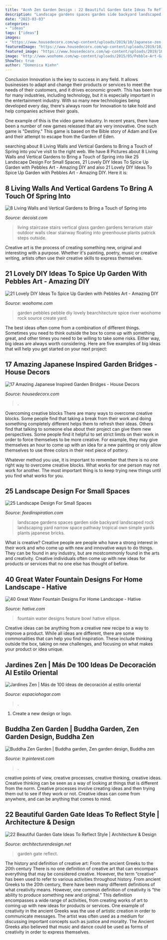 ```yaml
---
title: "Acnh Zen Garden Design : 22 Beautiful Garden Gate Ideas To Reflect Style"
description: "Landscape gardens spaces garden side backyard landscaped rock landscaping yard narrow space pathway tropical own simple yards plants japanese bricks"
date: "2023-03-03"
categories:
- "ideas"
tags: ["ideas"]
images:
- "https://www.housedecorx.com/wp-content/uploads/2019/10/Japanese-zen-garden-bridge.jpg"
featuredImage: "https://www.housedecorx.com/wp-content/uploads/2019/10/Japanese-zen-garden-bridge.jpg"
featured_image: "https://www.housedecorx.com/wp-content/uploads/2019/10/Japanese-zen-garden-bridge.jpg"
image: "http://www.woohome.com/wp-content/uploads/2015/05/Pebble-Art-Garden-Woohome-7.jpg"
ShowToc: true
author: "Domenica Kiehn"
---
```



Conclusion
Innovation is the key to success in any field. It allows businesses to adapt and change their products or services to meet the needs of their customers, and it drives economic growth.
This has been true for many industries, including technology, but it is especially important in the entertainment industry. With so many new technologies being developed every day, there's always room for Innovation to take hold and help companies achieve their goals.

One example of this is the video game industry. In recent years, there have been a number of new games released that are very innovative. One such game is "Destiny." This game is based on the Bible story of Adam and Eve and their attempt to escape from the Garden of Eden.

	

		
searching about 8 Living Walls and Vertical Gardens to Bring a Touch of Spring into you've visit to the right web. We have 8 Pictures about 8 Living Walls and Vertical Gardens to Bring a Touch of Spring into like 25 Landscape Design For Small Spaces, 21 Lovely DIY Ideas To Spice Up Garden with Pebbles Art - Amazing DIY and also 21 Lovely DIY Ideas To Spice Up Garden with Pebbles Art - Amazing DIY. Here it is:
		
    
## 8 Living Walls And Vertical Gardens To Bring A Touch Of Spring Into

<img loading=lazy src="http://cdn.decoist.com/wp-content/uploads/2015/03/Living-Wall-and-Clear-Glass-Staircase.png" onerror="this.onerror=null;this.src='https://tse1.mm.bing.net/th?id=OIP.xHAnDatnzfsI5FO-r0-bOQHaJ4&amp;pid=15.1';" alt="8 Living Walls and Vertical Gardens to Bring a Touch of Spring into">

_Source: decoist.com_

>living staircase stairs vertical glass garden gardens terrarium stair outdoor walls clear stairway floating into greenhouse plants patrick steps outside. 

	

Creative art is the process of creating something new, original and interesting with a purpose. Whether it's painting, poetry, music or creative writing, artists often use their creative skills to express themselves.

    
## 21 Lovely DIY Ideas To Spice Up Garden With Pebbles Art - Amazing DIY

<img loading=lazy src="http://www.woohome.com/wp-content/uploads/2015/05/Pebble-Art-Garden-Woohome-7.jpg" onerror="this.onerror=null;this.src='https://tse3.mm.bing.net/th?id=OIP.4WyvkyO3YI5cwx8v7edXBgHaJ3&amp;pid=15.1';" alt="21 Lovely DIY Ideas To Spice Up Garden with Pebbles Art - Amazing DIY">

_Source: woohome.com_

>garden pebbles pebble diy lovely bearchitecture spice river woohome rock source create yard. 

	

The best ideas often come from a combination of different things. Sometimes you need to think outside the box to come up with something great, and other times you need to be willing to take some risks. Either way, big ideas are always worth considering. Here are five examples of big ideas that will help you get started on your next project: 

    
## 17 Amazing Japanese Inspired Garden Bridges - House Decors

<img loading=lazy src="https://www.housedecorx.com/wp-content/uploads/2019/10/Japanese-zen-garden-bridge.jpg" onerror="this.onerror=null;this.src='https://tse3.mm.bing.net/th?id=OIP.7LEh_ME5cI5VKAzl47bg1AHaD4&amp;pid=15.1';" alt="17 Amazing Japanese Inspired Garden Bridges - House Decors">

_Source: housedecorx.com_

>. 

	

Overcoming creative blocks
There are many ways to overcome creative blocks. Some people find that taking a break from their work and doing something completely different helps them to refresh their ideas. Others find that talking to someone else about their project can give them new perspectives.
Some people find it helpful to set strict limits on their work in order to force themselves to be more creative. For example, they may give themselves an hour to come up with an idea for a new painting or only allow themselves to use three colors in their next piece of pottery.

 Whatever method you use, it is important to remember that there is no one right way to overcome creative blocks. What works for one person may not work for another. The most important thing is to keep trying new things until you find what works for you.

    
## 25 Landscape Design For Small Spaces

<img loading=lazy src="http://feedinspiration.com/wp-content/uploads/2015/04/landscaped-pathway.jpg" onerror="this.onerror=null;this.src='https://tse1.mm.bing.net/th?id=OIP.7rKQsdBIp_R57SeT0rtzWAHaJ4&amp;pid=15.1';" alt="25 Landscape Design For Small Spaces">

_Source: feedinspiration.com_

>landscape gardens spaces garden side backyard landscaped rock landscaping yard narrow space pathway tropical own simple yards plants japanese bricks. 

	

What is creative?
Creative people are people who have a strong interest in their work and who come up with new and innovative ways to do things. They can be found in any industry, but are mostcommonly found in the arts and creativity. Creative individuals often come up with new ideas for products or services that no one else has thought of before.

    
## 40 Great Water Fountain Designs For Home Landscape - Hative

<img loading=lazy src="https://hative.com/wp-content/uploads/2018/01/water-fountain-designs/36-water-fountain-designs.jpg" onerror="this.onerror=null;this.src='https://tse2.mm.bing.net/th?id=OIP._OSZnlH6Oh_64h3AzMeOrgHaNK&amp;pid=15.1';" alt="40 Great Water Fountain Designs For Home Landscape - Hative">

_Source: hative.com_

>fountain water designs feature bowl hative ellipse. 

	

Creative ideas can be anything from a creative new recipe to a way to improve a product. While all ideas are different, there are some commonalities that can help you find inspiration. These include thinking outside the box, taking on new challenges, and focusing on what makes your product or idea unique.

    
## Jardines Zen | Más De 100 Ideas De Decoración Al Estilo Oriental

<img loading=lazy src="https://espaciohogar.com/wp-content/uploads/2011/03/jardin-zen-porche-cubierto-jardines-zen.jpg" onerror="this.onerror=null;this.src='https://tse3.mm.bing.net/th?id=OIP.yHA1xnkG2gG0-_ZKPEwOcgHaE8&amp;pid=15.1';" alt="Jardines Zen | Más de 100 ideas de decoración al estilo oriental">

_Source: espaciohogar.com_

>. 

	

1. Create a new design or logo.

    
## Buddha Zen Garden | Buddha Garden, Zen Garden Design, Buddha Zen

<img loading=lazy src="https://i.pinimg.com/736x/5e/3d/99/5e3d9967615874e9b20265d9bd754003.jpg" onerror="this.onerror=null;this.src='https://tse3.mm.bing.net/th?id=OIP.iU7C25_drpJz_gNO2l_9pAHaLG&amp;pid=15.1';" alt="Buddha Zen Garden | Buddha garden, Zen garden design, Buddha zen">

_Source: tr.pinterest.com_

>. 

	

creative points of view, creative processes, creative thinking, creative ideas.
Creative thinking can be seen as a way of looking at things that is different from the norm. Creative processes involve creating ideas and then trying them out to see if they work or not. Creative ideas can come from anywhere, and can be anything that comes to mind.

    
## 22 Beautiful Garden Gate Ideas To Reflect Style | Architecture &amp; Design

<img loading=lazy src="https://cdn.architecturendesign.net/wp-content/uploads/2014/08/garden-gate-4.jpg" onerror="this.onerror=null;this.src='https://tse3.mm.bing.net/th?id=OIP.v8dIWN7tgf6sMQfllyHVpAHaKw&amp;pid=15.1';" alt="22 Beautiful Garden Gate Ideas To Reflect Style | Architecture &amp; Design">

_Source: architecturendesign.net_

>garden gate reflect. 

	

The history and definition of creative art: From the ancient Greeks to the 20th century
There is no one definition of creative art that can encompass everything that may be considered creative. However, the term “creative” has been used to refer to various activities throughout history. From ancient Greeks to the 20th century, there have been many different definitions of what creativity means. However, one common definition of creativity is “the ability to produce something new and original.” This definition encompasses a wide range of activities, from creating works of art to coming up with new ideas for products or services.
One example of creativity in the ancient Greeks was the use of artistic creation in order to communicate messages. The artist was often used as a medium for discussing important concepts such as justice and morality. The Ancient Greeks also believed that music and dance could be used as forms of creativity in order to express themselves.

